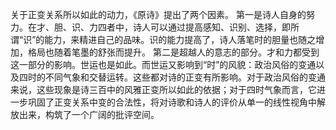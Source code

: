 关于正变关系所以如此的动力，《原诗》提出了两个因素。
第一是诗人自身的努力。在才、胆、识、力四者中，诗人可以通过提高感知、识别、选择，即所谓“识”的能力，来精进自己的品味。识的能力提高了，诗人落笔时的胆量也随之增加，格局也随着笔墨的舒张而提升。
第二是超越人的意志的部分。才和力都受到这一部分的影响。世运也是如此。而世运又影响到“时”的风貌：政治风俗的变通以及四时的不同气象和交替运转。这些都对诗的正变有所影响。对于政治风俗的变通来说，这些现象是诗三百中的风雅正变所以如此的依据；对于四时气象而言，它进一步巩固了正变关系中变的合法性，将对诗歌和诗人的评价从单一的线性视角中解放出来，构筑了一个广阔的批评空间。